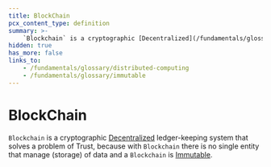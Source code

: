 ```yaml
---
title: BlockChain
pcx_content_type: definition
summary: >-
    `Blockchain` is a cryptographic [Decentralized](/fundamentals/glossary/#distributed-computing) ledger-keeping system that solves a problem of Trust, because with `Blockchain` there is no single entity that manage (storage) of data and a `Blockchain` is [Immutable](/fundamentals/glossary/#immutable).
hidden: true
has_more: false
links_to:
    - /fundamentals/glossary/distributed-computing
    - /fundamentals/glossary/immutable
---
```


# BlockChain

`Blockchain` is a cryptographic [Decentralized](/fundamentals/glossary/distributed-computing) ledger-keeping system that solves a problem of Trust, because with `Blockchain` there is no single entity that manage (storage) of data and a `Blockchain` is [Immutable](/fundamentals/glossary/immutable).
